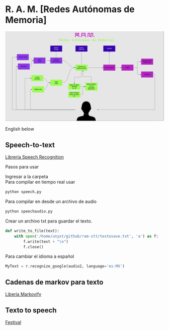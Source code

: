 # R. A. M. [Redes Autónomas de Memoria] 

![sistema](https://github.com/MarianneTeixido/ram-init/blob/main/img/RAM-init.jpg)

English below


## Speech-to-text

[Librería Speech Recognition](https://pypi.org/project/SpeechRecognition/)

Pasos para usar

Ingresar a la carpeta  
Para compilar en tiempo real usar 

```python
python speech.py
```

Para compilar en desde un archivo de audio

```python 
python speechaudio.py
```

Crear un archivo txt para guardar el texto. 

```python 
def write_to_file(text):
    with open('/home/unyxt/github/ram-stt/textosave.txt', 'a') as f:
        f.write(text + "\n")
        f.close()
```

Para cambiar el idioma a español

```python 
MyText = r.recognize_google(audio2, language='es-MX')
```

## Cadenas de markov para texto 

[Libería Markovify](https://github.com/jsvine/markovify)

## Texto to speech

[Festival](https://www.cstr.ed.ac.uk/projects/festival/)




